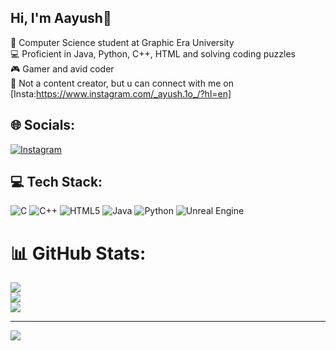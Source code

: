 ## Hi, I'm Aayush🐽
🧠 Computer Science student at Graphic Era University<br/>
💻 Proficient in Java, Python, C++, HTML and solving coding puzzles<br/>
🎮 Gamer and avid coder<br/>
📱 Not a content creator, but u can connect with me on [Insta:https://www.instagram.com/_ayush.1o_/?hl=en]</br> 
## 🌐 Socials:
[![Instagram](https://img.shields.io/badge/Instagram-Follow-blue?logo=instagram)](https://www.instagram.com/ayush.1o/?hl=en)

## 💻 Tech Stack:
![C](https://img.shields.io/badge/c-%2300599C.svg?style=for-the-badge&logo=c&logoColor=white) ![C++](https://img.shields.io/badge/c++-%2300599C.svg?style=for-the-badge&logo=c%2B%2B&logoColor=white) ![HTML5](https://img.shields.io/badge/html5-%23E34F26.svg?style=for-the-badge&logo=html5&logoColor=white) ![Java](https://img.shields.io/badge/java-%23ED8B00.svg?style=for-the-badge&logo=openjdk&logoColor=white) ![Python](https://img.shields.io/badge/python-3670A0?style=for-the-badge&logo=python&logoColor=ffdd54) ![Unreal Engine](https://img.shields.io/badge/unrealengine-%23313131.svg?style=for-the-badge&logo=unrealengine&logoColor=white)
# 📊 GitHub Stats:
![](https://github-readme-stats.vercel.app/api?username=Yushhh69&theme=merko&hide_border=false&include_all_commits=false&count_private=false)<br/>
![](https://nirzak-streak-stats.vercel.app/?user=Yushhh69&theme=merko&hide_border=false)<br/>
![](https://github-readme-stats.vercel.app/api/top-langs/?username=Yushhh69&theme=merko&hide_border=false&include_all_commits=false&count_private=false&layout=compact)



---
[![](https://visitcount.itsvg.in/api?id=Yushhh69&icon=0&color=0)](https://visitcount.itsvg.in)

<!-- Proudly created with GPRM ( https://gprm.itsvg.in ) -->
